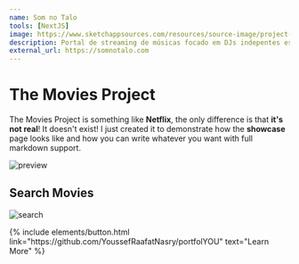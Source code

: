 ```yaml
---
name: Som no Talo
tools: [NextJS]
image: https://www.sketchappsources.com/resources/source-image/project-neon-groove-music-ui.png
description: Portal de streaming de músicas focado em DJs indepentes especializados em Mega Funk.
external_url: https://somnotalo.com
---
```


# The Movies Project

The Movies Project is something like **Netflix**, the only difference is that **it's not real**! It doesn't exist! I just created it to demonstrate how the **showcase** page looks like and how you can write whatever you want with full markdown support.

![preview](https://www.sketchappsources.com/resources/source-image/we-were-soldiers-landing-page-dbruggisser.jpg)

## Search Movies

![search](https://www.sketchappsources.com/resources/source-image/microsoft-windows-10-virtual-keyboard-diogo-sousa.png)

<p class="text-center">
{% include elements/button.html link="https://github.com/YoussefRaafatNasry/portfolYOU" text="Learn More" %}
</p>
